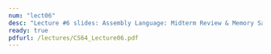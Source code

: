 ```yaml
---
num: "lect06"
desc: "Lecture #6 slides: Assembly Language: Midterm Review & Memory Save/Load"
ready: true
pdfurl: /lectures/CS64_Lecture06.pdf
---
```


